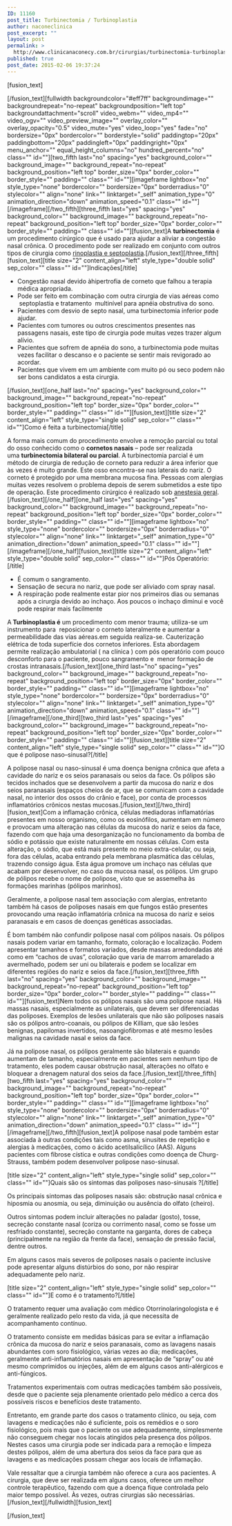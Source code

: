 ```yaml
---
ID: 11160
post_title: Turbinectomia / Turbinoplastia
author: naconeclinica
post_excerpt: ""
layout: post
permalink: >
  http://www.clinicanaconecy.com.br/cirurgias/turbinectomia-turbinoplastia/
published: true
post_date: 2015-02-06 19:37:24
---
```

[fusion_text]

[/fusion_text][fullwidth backgroundcolor="#eff7ff" backgroundimage="" backgroundrepeat="no-repeat" backgroundposition="left top" backgroundattachment="scroll" video_webm="" video_mp4="" video_ogv="" video_preview_image="" overlay_color="" overlay_opacity="0.5" video_mute="yes" video_loop="yes" fade="no" bordersize="0px" bordercolor="" borderstyle="solid" paddingtop="20px" paddingbottom="20px" paddingleft="0px" paddingright="0px" menu_anchor="" equal_height_columns="no" hundred_percent="no" class="" id=""][two_fifth last="no" spacing="yes" background_color="" background_image="" background_repeat="no-repeat" background_position="left top" border_size="0px" border_color="" border_style="" padding="" class="" id=""][imageframe lightbox="no" style_type="none" bordercolor="" bordersize="0px" borderradius="0" stylecolor="" align="none" link="" linktarget="_self" animation_type="0" animation_direction="down" animation_speed="0.1" class="" id=""] <img alt="" src="http://www.clinicanaconecy.com.br/wp-content/uploads/2015/02/turbinectomia.jpg" />[/imageframe][/two_fifth][three_fifth last="yes" spacing="yes" background_color="" background_image="" background_repeat="no-repeat" background_position="left top" border_size="0px" border_color="" border_style="" padding="" class="" id=""][fusion_text]A <strong>turbinectomia</strong> é um procedimento cirúrgico que é usado para ajudar a aliviar a congestão nasal crônica. O procedimento pode ser realizado em conjunto com outros tipos de cirurgia como <span style="text-decoration: underline;">rinoplastia e septoplastia</span>.[/fusion_text][/three_fifth][fusion_text][title size="2" content_align="left" style_type="double solid" sep_color="" class="" id=""]Indicações[/title]
<ul>
	<li>Congestão nasal devido àhipertrofia de corneto que falhou a terapia médica apropriada.</li>
	<li>Pode ser feito em combinação com outra cirurgia de vias aéreas como  septoplastia e tratamento  multinível para apnéia obstrutiva do sono.</li>
	<li>Pacientes com desvio de septo nasal, uma turbinectomia inferior pode ajudar.</li>
	<li>Pacientes com tumores ou outros crescimentos presentes nas passagens nasais, este tipo de cirurgia pode muitas vezes trazer algum alívio.</li>
	<li>Pacientes que sofrem de apnéia do sono, a turbinectomia pode muitas vezes facilitar o descanso e o paciente se sentir mais revigorado ao acordar.</li>
	<li>Pacientes que vivem em um ambiente com muito pó ou seco podem não ser bons candidatos a esta cirurgia.</li>
</ul>
[/fusion_text][one_half last="no" spacing="yes" background_color="" background_image="" background_repeat="no-repeat" background_position="left top" border_size="0px" border_color="" border_style="" padding="" class="" id=""][fusion_text][title size="2" content_align="left" style_type="single solid" sep_color="" class="" id=""]Como é feita a turbinectomia[/title]

A forma mais comum do procedimento envolve a remoção parcial ou total do osso conhecido como o <strong>cornetos nasais</strong> – pode ser realizada uma <strong>turbinectomia bilateral ou parcial</strong>. A turbinectomia parcial é um método de cirurgia de redução de corneto para reduzir a área inferior que às vezes é muito grande. Este osso encontra-se nas laterais do nariz. O corneto é protegido por uma membrana mucosa fina. Pessoas com alergias muitas vezes resolvem o problema depois de serem submetidos a este tipo de operação. Este procedimento cirúrgico é realizado sob <span style="text-decoration: underline;">anestesia geral</span>.[/fusion_text][/one_half][one_half last="yes" spacing="yes" background_color="" background_image="" background_repeat="no-repeat" background_position="left top" border_size="0px" border_color="" border_style="" padding="" class="" id=""][imageframe lightbox="no" style_type="none" bordercolor="" bordersize="0px" borderradius="0" stylecolor="" align="none" link="" linktarget="_self" animation_type="0" animation_direction="down" animation_speed="0.1" class="" id=""] <img alt="" src="http://www.clinicanaconecy.com.br/wp-content/uploads/2015/02/turbinectomia02.jpg" />[/imageframe][/one_half][fusion_text][title size="2" content_align="left" style_type="double solid" sep_color="" class="" id=""]Pós Operatório:[/title]
<ul>
	<li>É comum o sangramento.</li>
	<li>Sensação de secura no nariz, que pode ser aliviado com spray nasal.</li>
	<li>A respiração pode realmente estar pior nos primeiros dias ou semanas após a cirurgia devido ao inchaço. Aos poucos o inchaço diminui e você pode respirar mais facilmente</li>
</ul>
A<strong> Turbinoplastia </strong><strong>é</strong> um procedimento com menor trauma; utiliza-se um instrumento para  reposicionar o corneto lateralmente e aumentar a permeabilidade das vias aéreas.em seguida realiza-se. Cauterização elétrica de toda superfície dos cornetos inferiores. Esta abordagem permite realização ambulatorial ( na clínica ) com pós operatório com pouco desconforto para o paciente, pouco sangramento e  menor formação de crostas intranasais.[/fusion_text][one_third last="no" spacing="yes" background_color="" background_image="" background_repeat="no-repeat" background_position="left top" border_size="0px" border_color="" border_style="" padding="" class="" id=""][imageframe lightbox="no" style_type="none" bordercolor="" bordersize="0px" borderradius="0" stylecolor="" align="none" link="" linktarget="_self" animation_type="0" animation_direction="down" animation_speed="0.1" class="" id=""] <img alt="" src="http://www.clinicanaconecy.com.br/wp-content/uploads/2015/02/sinusite02.jpg" />[/imageframe][/one_third][two_third last="yes" spacing="yes" background_color="" background_image="" background_repeat="no-repeat" background_position="left top" border_size="0px" border_color="" border_style="" padding="" class="" id=""][fusion_text][title size="2" content_align="left" style_type="single solid" sep_color="" class="" id=""]O que é polipose naso–sinusal?[/title]

A polipose nasal ou naso-sinusal é uma doença benigna crônica que afeta a cavidade do nariz e os seios paranasais ou seios da face. Os pólipos são tecidos inchados que se desenvolvem a partir da mucosa do nariz e dos seios paranasais (espaços cheios de ar, que se comunicam com a cavidade nasal, no interior dos ossos do crânio e face), por conta de processos inflamatórios crônicos nestas mucosas.[/fusion_text][/two_third][fusion_text]Com a inflamação crônica, células mediadoras inflamatórias presentes em nosso organismo, como os eosinófilos, aumentam em número e provocam uma alteração nas células da mucosa do nariz e seios da face, fazendo com que haja uma desorganização no funcionamento da bomba de sódio e potássio que existe naturalmente em nossas células. Com esta alteração, o sódio, que está mais presente no meio extra-celular, ou seja, fora das células, acaba entrando pela membrana plasmática das células, trazendo consigo água. Esta água promove um inchaço nas células que acabam por desenvolver, no caso da mucosa nasal, os pólipos. Um grupo de pólipos recebe o nome de polipose, visto que se assemelha às formações marinhas (pólipos marinhos).

Geralmente, a polipose nasal tem associação com alergias, entretanto também há casos de poliposes nasais em que fungos estão presentes provocando uma reação inflamatória crônica na mucosa do nariz e seios paranasais e em casos de doenças genéticas associadas.

É bom também não confundir polipose nasal com pólipos nasais. Os pólipos nasais podem variar em tamanho, formato, coloração e localização. Podem apresentar tamanhos e formatos variados, desde massas arredondadas até como em “cachos de uvas”, coloração que varia de marrom amarelado a avermelhado, podem ser uni ou bilaterais e podem se localizar em diferentes regiões do nariz e seios da face.[/fusion_text][three_fifth last="no" spacing="yes" background_color="" background_image="" background_repeat="no-repeat" background_position="left top" border_size="0px" border_color="" border_style="" padding="" class="" id=""][fusion_text]Nem todos os pólipos nasais são uma polipose nasal. Há massas nasais, especialmente as unilaterais, que devem ser diferenciadas das poliposes. Exemplos de lesões unilaterais que não são poliposes nasais são os pólipos antro-coanais, ou pólipos de Killiam, que são lesões benignas, papilomas invertidos, nasoangiofibromas e até mesmo lesões malignas na cavidade nasal e seios da face.

Já na polipose nasal, os pólipos geralmente são bilaterais e quando aumentam de tamanho, especialmente em pacientes sem nenhum tipo de tratamento, eles podem causar obstrução nasal, alterações no olfato e bloquear a drenagem natural dos seios da face.[/fusion_text][/three_fifth][two_fifth last="yes" spacing="yes" background_color="" background_image="" background_repeat="no-repeat" background_position="left top" border_size="0px" border_color="" border_style="" padding="" class="" id=""][imageframe lightbox="no" style_type="none" bordercolor="" bordersize="0px" borderradius="0" stylecolor="" align="none" link="" linktarget="_self" animation_type="0" animation_direction="down" animation_speed="0.1" class="" id=""] <img alt="" src="http://www.clinicanaconecy.com.br/wp-content/uploads/2015/02/sinusite03.jpg" />[/imageframe][/two_fifth][fusion_text]A polipose nasal pode também estar associada à outras condições tais como asma, sinusites de repetição e alergias à medicações, como o ácido acetilsalicílico (AAS). Alguns pacientes com fibrose cística e outras condições como doença de Churg-Strauss, também podem desenvolver polipose naso-sinusal.

[title size="2" content_align="left" style_type="single solid" sep_color="" class="" id=""]Quais são os sintomas das poliposes naso-sinusais ?[/title]

Os principais sintomas das poliposes nasais são: obstrução nasal crônica e hiposmia ou anosmia, ou seja, diminuição ou ausência do olfato (cheiro).

Outros sintomas podem incluir alterações no paladar (gosto), tosse, secreção constante nasal (coriza ou corrimento nasal, como se fosse um resfriado constante), secreção constante na garganta, dores de cabeça (principalmente na região da frente da face), sensação de pressão facial, dentre outros.

Em alguns casos mais severos de poliposes nasais o paciente inclusive pode apresentar alguns distúrbios do sono, por não respirar adequadamente pelo nariz.

[title size="2" content_align="left" style_type="single solid" sep_color="" class="" id=""]E como é o tratamento?[/title]

O tratamento requer uma avaliação com médico Otorrinolaringologista e é geralmente realizado pelo resto da vida, já que necessita de acompanhamento contínuo.

O tratamento consiste em medidas básicas para se evitar a inflamação crônica da mucosa do nariz e seios paranasais, como as lavagens nasais abundantes com soro fisiológico, várias vezes ao dia; medicações, geralmente anti-inflamatórios nasais em apresentação de “spray” ou até mesmo comprimidos ou injeções, além de em alguns casos anti-alérgicos e anti-fúngicos.

Tratamentos experimentais com outras medicações também são possíveis, desde que o paciente seja plenamente orientado pelo médico a cerca dos possíveis riscos e benefícios deste tratamento.

Entretanto, em grande parte dos casos o tratamento clínico, ou seja, com lavagens e medicações não é suficiente, pois os remédios e o soro fisiológico, pois mais que o paciente os use adequadamente, simplesmente não conseguem chegar nos locais atingidos pela presença dos pólipos. Nestes casos uma cirurgia pode ser indicada para a remoção e limpeza destes pólipos, além de uma abertura dos seios da face para que as lavagens e as medicações possam chegar aos locais de inflamação.

Vale ressaltar que a cirurgia também não oferece a cura aos pacientes. A cirurgia, que deve ser realizada em alguns casos, oferece um melhor controle terapêutico, fazendo com que a doença fique controlada pelo maior tempo possível. Às vezes, outras cirurgias são necessárias.[/fusion_text][/fullwidth][fusion_text]

[/fusion_text]